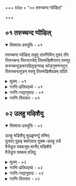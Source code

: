 +++
title = "०० तरुच्चन्द प्पॊऴिल्"

+++

## ०१ तरुच्चन्द प्पॊऴिल्

<details open><summary>विश्वास-प्रस्तुतिः - ०१</summary>

तरुच्चन्द प्पॊऴिल् तऴुवु तारणियिन् तुयर् तीर  
त्तिरुच्चन्द विरुत्तञ्जॆय् तिरुमऴिशैप्परन् वरुमूर्  
करुच्चन्दुङ्कारहिलुङ्गमऴ् कोङ्गुमणनाऱुन्  
तिरुच्चन्दत्तुडन् मरुवु तिरुमऴिशैवळम् पदिये
</details>

<details><summary>मूलम् - ०१</summary>

तरुच्चन्द प्पॊऴिल् तऴुवु तारणियिन् तुयर् तीर  
त्तिरुच्चन्द विरुत्तञ्जॆय् तिरुमऴिशैप्परन् वरुमूर्  
करुच्चन्दुङ्कारहिलुङ्गमऴ् कोङ्गुमणनाऱुन्  
तिरुच्चन्दत्तुडन् मरुवु तिरुमऴिशैवळम् पदिये
</details>

<details><summary>गरणि-प्रतिपदार्थः - ०१</summary>

तरु=मरगळ, चन्दम्=सॊबगिनिन्द कूडिद, पॊऴिल्=तोपुगळिन्द, तऴुवु=सुत्तुवरिदिरुव, तारिणियिन्=भूमिय, तुयर्=सङ्कटगळु, तीर=तीरुवन्तॆ, तिरुच्चन्द विरुत्तम्=”तिरुच्चन्दविरुत्तम्”गळन्नु, शॆय्=रचिसिद, तिरुमऴिशैपरन्=तिरुमळिशैय श्रेष्ठ पुरुषनु, वरुम्= हुट्टिद, ऊर्=स्थळवॆन्दरॆ, करुचन्दुम्=प्रसिद्धवाद करिय श्रीगन्धद मरगळन्नू, कार्-करिय, अहिलुम्=अगरु मरगळन्नू, कमऴ्=कमळुत्तिरुव \(परिमळिसुव\), कोङ्गु=कोङ्गु मरगळन्नू, मणम्=सुगन्धवन्नु, नाऱुम्=बीसुव, हरडुव, तिरु=श्रीदेविय, चन्दत्तुडन्=सौन्दर्यदॊडनॆ, मरुवु=हॊन्दिकॊण्डिरुव, तिरुमऴैशै=तिरुमळिशै ऎम्ब, वळम्=सिरिसॊबगिन, पदिये=तिरुपतिये अदु\!
</details>

<details><summary>गरणि-गद्यानुवादः - ०१</summary>

अन्दवाद मरगळ तोपुगळिन्द सुत्तुवरिदिरुव भूमिय सङ्कटगळु तीरुवन्तॆ तिरुच्चन्द वृत्तवन्नु रचिसिद तिरुमळिशैय श्रेष्ठपुरुषनु हुट्टिद स्थळवॆन्दरॆ, प्रसिद्धवाद श्रीचन्दन मरगळन्नू, करिय अगरुमरगळन्नू कमळुत्तिरुव कोङ्गु मरगळन्नू, दिव्यसुगन्धवन्नु बीसि हरडुव श्रीदेविय सौन्दर्यदॊडनॆ हॊन्दिकॊण्डिरुव तिरुमळिशै ऎम्ब सिरिसॊबगिन तिरुपतिये अदु\! \(१\)
</details>

<details><summary>गरणि-विस्तारः - ०१</summary>

सृष्टिय सॊबगिनिन्द मॆरॆयुत्तिरुवुदु ई भूमण्डल. ऎत्तरवाद विशालवाद सुगन्धवन्नु सूसुव मरगळू;अवुगळ तोपुगळू भूमियमेलॆ ऎल्लॆल्लू हरडिकॊण्डिवॆ. सौन्दर्यमयवागिरुव प्रकृतिय नडुवॆ वासिसुव मानवनु अष्टे सुन्दरवाद जीवनवन्नु नडसबारदे? आदरॆ, मानवन जीवनवॆल्ल सङ्कटमयवे. भूलोकद सङ्कटगळन्नु तीरिसुवुदक्कॆ ऎडॆयिल्लवे? उण्टु. मनुष्यन ऎल्ल बगॆय दुःख सङ्कटगळन्नु

२

नीगिसुव दिव्यवाद, पवित्रवाद, स्थळगळु भूमिय मेलॆ अल्लल्लिवॆ. अवु भगवन्तन नित्यवासयोग्यवागि, रम्यवागि, प्रकृतिय भव्यतॆय स्थानवागि, भक्तरिगॆ आकर्षकवागि भगवन्तन हिरिमॆगॆ प्रत्यक्ष निदर्शनगळागि मॆरॆयुत्तवॆ. ई पवित्र स्थळगळन्नु “तिरुपति”, “दिव्यदेश”, “दिव्यक्षेत्र”, “पुण्यक्षेत्र”ऎन्दु बगॆबगॆयागि करॆयुत्तारॆ.

भरत खण्डदल्लि ई बगॆय पुण्यक्षेत्रगळु अनेकविदॆ. ऒन्दॊन्दू ऒन्दु तिरुपतिये. ऒन्दॊन्दू श्रेष्ठतॆगॆ आकर. ऒन्दॊन्दू चित्ताकर्षक. ऒन्दॊन्दरल्लियू ऒन्दॊन्दु बगॆय वैशिष्ट्य. यावुदो ऒन्दु तिरुपतियन्नु ऒब्बनु नोडिबन्दनॆन्द मात्रक्कॆ इन्नु बेरॆ यावुदन्नू नोडबेकॆम्ब हव्यासक्कॆ अवनु होगबेकादद्दिल्लवॆन्दु कैकट्टि कुळितुकॊळ्ळुवन्तिल्ल. ऒन्दागुतलॊन्दन्नु, ऎन्दरॆ ऎल्लवन्नू दर्शन माडलेबेकु. अल्लिय पवित्रतीर्थदल्लि मीयलेबेकु; भगवन्तनन्नु भक्तियिन्द सन्दर्शिसलेबेकु; तन्न सङ्कटगळन्नु अवन मुन्दॆ तोडिकॊळ्ळलेबेकु. आगले तृप्ति, आगले सन्तोष\!

“तिरुमऴिशै” ऎम्बुदु अन्थ ऒन्दु पुण्यक्षेत्र. बलुदॊड्ड श्रीगन्धद मरगळ, अगरुमरगळ देवदारु मरगळ, सुवासनॆयन्नु बीरुव अनेक मरगळ दॊड्डदॊड्ड तोपुगळिन्द तुम्बि रमणीयवागिरुवुदु आ तिरुमऴिशै क्षेत्र. आ सुगन्ध वृक्षगळ परिमळवॊन्दे सालदे? इदक्कॆ उत्तरवो ऎन्नुवन्तॆ, अल्लि भगवन्तनॊडनॆ नित्यवास माडुत्तिरुव श्रीदेविय दिव्यपरिमळवू, दिव्यतेजोमयवाद सौन्दर्यवू कूडिकॊण्डु, चेतोहारियागिदॆ. आद्दरिन्दले तिरुमऴिशै क्षेत्रक्कॆ अष्टु हॆच्चिन हिरिमॆ\!

तिरुमऴिशै ऎम्बुदु पुराणप्रसिद्धवाद महीसारक्षेत्र. अल्लि तपस्सु माडुत्तिद्द भार्गवमहर्षिगळ तपस्सन्नु भङ्गपडिसलु कनकाङ्गि ऎम्ब अप्सरकन्यॆयन्नु देवेन्द्रनु अल्लिगॆ कळुहिसिदनन्तॆ. भार्गवर तपस्सु कॆट्टितु. अदर फलवागि गण्डुमगु जनिसितु. कनकाङ्गि अदन्नु अल्लिये काडिनल्लिये बिट्टुहॊरटुहोदळु. अळुत्तिद्द मगुवन्नु ऒब्ब गोपालकनु कण्डनु. अदर वर्चस्सन्नु कण्डु आनन्दिसि, अदन्नु तन्न हॆण्डतिगॆ ऒप्पिसिदनु. अवळिगॆ मक्कळिरलिल्ल. बलुसन्तोषदिन्द अदन्नु ऎत्ति, तन्न मगुविनन्तॆये बॆळॆसलु मॊदलु माडिदळु. आदरॆ, हुट्टिदागिनिन्दलू आ मगु स्तन्यपानवन्नु माडलू इल्ल; मलमूत्रगळन्नु विसर्जिसलू इल्ल. हीगॆ, विचित्ररीतियल्लि अदु बहळ चॆनागि बॆळॆयुत्त बन्तु. मगुविन साकुतन्दॆ ऒब्ब ज्ञानियन्नु कण्डु, “अवनल्लि मगुवु आहारवन्नु तॆगॆदुकॊळ्ळदॆये, मलमूत्रगळिल्लदॆये बॆळॆयुत्तिदॆयल्ला, इदु हेगॆ साध्य”ऎन्दु केळिदनु. आ ज्ञानियु मगुविगॆ भयभक्तियिन्द स्वल्प हालन्नु अर्पिसिदनु. मगु अदन्नु कुडियितु. दिनदिनवू इदु नडॆयितु. ऒन्दु दिन, मगु कुडिद हालिन शेषवन्नु तन्न साकुतायिगॆ कॊट्टु कुडिसितु. अदरिन्द अवळु गर्भवतियागि गण्डुमगुवन्नु हडॆदळु. आ मगुवे कणिकण्णन्. अवनु मुन्दॆ “साकुमगु”विन शिष्यनागि, महात्मनादद्दु.

मगुविगॆ एळुवर्षगळ वयस्सु आदाग, अवनु तन्न साकु

३

तन्दॆतायिगळन्नु बिट्टु, देशद ऎल्ल यात्रास्थळगळन्नु सन्दर्शिसलु हॊरटनु. आ कालावधियल्लिये अवनु ऎल्ल बगॆय धर्मगळ वेदान्तवन्नू \(शाक्य, न्याय, वैशेषिक, साङ्ख्य, पातञ्जल मत्तु कापाल\) अध्ययन माडिदनु. कडॆगॆ शैव वेदान्तवन्नु दिव्यवागि विवरिसुव शिवभक्तनागि, मौनवन्नाचरिसतॊडगिदनु.

अवन हिरिमॆयन्नरित पेयाऴ्वार् ऎम्बुवरु अवन मौनवन्नु ऒन्दु विशिष्ट प्रयोग नडसि, मुरिदरु. अवनिरुव स्थळक्कॆ हत्तिरदल्लिये अवन कण्णॆदुरिगे ऒन्दु कैतोटवन्नु माडि, गिडगळन्नु तलॆकॆळगागि नॆट्टु, तूतुगळिरुव मडकॆयल्लि नीरुतुम्बि अवक्कॆ नीरॆरॆयतॊडगिदरु. हीगॆ ऎष्टुदिन कळॆयितो\! मौनिगॆ नगॆ बन्तु. नक्कू, “एनिदु निन्न हुच्चु? ऎन्द. पेयाऴ्वाररिगू अवनिगू मातुमुन्दुवरिदु, अन्दिनिन्द अवनु विष्णुविन अचलभक्तनादनु. आ विचित्र मनुष्यने” तिरुमऴिशै पिरान्-\(ऎन्दरॆ, तिरुमऴिशै हिरिमॆयवनु\). अवने “भक्तिसार” ऎन्दु सुप्रसिद्धनाद आऴ्वाररु. अवरे तिरुमऴिशै आऴ्वाररु.

तिरुमऴिशै आऴ्वाररु रचिसिरुव प्रबन्धगळु ऎरडे. “तिरुच्चन्द विरुत्तम्”ऎम्बुदु अवुगळल्लि ऎरडनॆयदु. नालायिर दिव्यप्रबन्धद मॊदलसाविरदल्लि इदन्नु ऒन्दु प्रधानवाद प्रबन्धवॆन्दु परिगणिसलागिदॆ. हॆसरु सूचिसुवन्तॆ तिरुच्चन्द विरुत्तम् ऎम्बुदु नाल्कुपादगळ ऒन्दु समपाद वृत्त विशेष. वृत्तगळ रचनॆयल्लि अनुसरिसबेकाद ऎल्ल लक्षणगळन्नू इल्लियू अनुसरिसलागिदॆ. आदरॆ, इदु बलुसुन्दरवागि, गानयोग्यवागि, रसमयवागि वेदान्तपूर्णवागिबहळ आकर्षकवागिदॆ. आद्दरिन्द, अदे हॆसरन्ने ई ग्रन्थक्कू अन्वयिसलागिदॆ.

ई तनियन् नल्लि हेळिरुवन्तॆ, तिरुमऴिशैयन्नु आवरिसिरुव प्रकृतिय परिमळिसुव सौन्दर्यवू अल्लि नॆलॆसिरुव श्रीदेविय दिव्यपरिमळ सौन्दर्यवू कूडिकॊण्डु हेगॆ अदन्नु आकर्षकवन्नागि माडिदॆयो, हागॆये तिरुच्चन्द विरुत्त प्रबन्धदल्लि लक्ष्मीदेविय मत्तु लक्ष्मीपतिय गुणगानद दिव्यसॊबगु सम्मिळितवागि प्रबन्धद हिरिमॆयन्नु हॆच्चिसिदॆ.

इन्नॊन्दु विशेष- दयास्वरूपळागिरुव श्रीदेवियॊडनॆ भगवन्तनु नित्यवास माडुव क्षेत्र भूमियमेलॆ ऎष्टु हिरिमॆयदु ऎन्दु पुण्यक्षेत्रवन्नु बायितुम्ब हॊगळुवुदु अदु. भक्तश्रेष्ठरिगॆ अवकाशकॊट्टु, आ क्षेत्रवू सह भगवन्तन सेवॆयल्लि तॊडगिरुत्तदॆयल्लवे?

४
</details>

## ०२ उलहु मऴिशैयु

<details open><summary>विश्वास-प्रस्तुतिः - ०२</summary>

उलहु मऴिशैयु मुळ्ळुणर्न्दु तम्मिऱ्  
पुलवर् पुहऴ् क्कोलाल् तूक्क-उलहु तन्नै  
वैत्तॆडुत्त पक्कत्तुम् मानीर् मऴिशैये  
वैत्तॆडुत्त पक्कम् वलिदु
</details>

<details><summary>मूलम् - ०२</summary>

उलहु मऴिशैयु मुळ्ळुणर्न्दु तम्मिऱ्  
पुलवर् पुहऴ् क्कोलाल् तूक्क-उलहु तन्नै  
वैत्तॆडुत्त पक्कत्तुम् मानीर् मऴिशैये  
वैत्तॆडुत्त पक्कम् वलिदु
</details>

<details><summary>गरणि-प्रतिपदार्थः - ०२</summary>

उलहुम्=ऎल्ला लोकगळन्नू, मऴिशैयुम्=तिरुमऴिशैयन्नू, तम्मील्=तम्मल्लिये, उळ्=मनस्सिनल्लि, उणर्न्दु=योचिसि\(परीक्षिसि\), पुलवर्=चतुर्मुख ब्रह्मनु, पुहऴ् कोलाल्=कीर्तियॆम्ब त्रासिनल्लि, तूक्क=तूगलु, उलहुतन्नै=लोकगळन्नु, वैत्तु=इट्टु, ऎडुत्त=ऎत्तुव, पक्कत्तुम्=कडॆगिन्तलू\(तट्टॆगिन्तलू\) मा=सिरिसॊबगिन \(श्रेष्ठवाद\)नीर्=स्थितिय \(रस, गुण, स्वभाव इत्यादि\)मऴिशैये=तिरुमऴिशैयन्ने\(ऒन्दन्ने\), वैत्त=इट्टु, ऎडुत्त पक्कम्=कडॆये\(तट्टॆये\), वलिदु=हॆच्चु भारवुळ्ळद्दु.
</details>

<details><summary>गरणि-गद्यानुवादः - ०२</summary>

ऎल्ला लोकगळन्नू तिरुमऴिशैयन्नू तम्म मनस्सिनल्लिये परीक्षिसि नोडबेकॆन्दु योचिसि, चतुर्मुख ब्रह्मनु कीर्तियॆम्ब त्रासिनल्लि तूगलु, लोकगळन्निट्टु ऎत्तुव कडॆगिन्तलू, तिरुमऴिशैयन्निट्टु ऎत्तुव कडॆये हॆच्चु भारद्दु.\(२\)
</details>

<details><summary>गरणि-विस्तारः - ०२</summary>

सृष्टिकर्तनाद ब्रह्मनिगॆ ऒन्दु विचित्रवाद आलोचनॆ मूडिबन्दितन्तॆ तिरुमऴिशै क्षेत्रद कीर्ति ऎष्टु ऎन्दु कण्डुकॊळ्ळबेकॆन्दु. अदक्कॆ ब्रह्मनु ऒन्दु प्रयोग नडसिदनन्तॆ. ऒन्दु त्रासन्नु सिद्धपडिसिकॊण्डनन्तॆ. अदर ऒन्दु तट्टॆयल्लि तिरुमऴिशैय कीर्तियॊन्दन्नु मात्रवे तुम्बिट्टनन्तॆ. आ त्रासिन इन्नॊन्दु तट्टॆयल्लि मिक्क ऎल्ललोकगळ कीर्तियन्नू तुम्बिट्टनन्तॆ. त्रासु ऎत्तकडॆगॆ हॆच्चु तूगुवुदु ऎन्दु नोडि ब्रह्मनिगे आश्चर्यवायितन्तॆ\! ऎल्ल लोकगळ कीर्तिगिन्तलू तिरुमऴिशैक्षेत्रद कीर्तिये हॆच्चु ऎन्दु त्रासु तोरिसिकॊट्टितन्तॆ\!

ऎन्थ सॊगसाद रूपक इदु\! वस्तुविन तूकवन्नु अळॆयलु साधन त्रासु. हागॆये वस्तुविन कीर्ति, योग्यतॆ मुन्तादवन्नु अळॆयुवुदक्कू ऒन्दु साधन बेडवे? ब्रह्म अन्थाद्दॊन्दु साधनवन्नु \(इल्लि “त्रासु”ऎन्दिद्दारॆ\)ऎत्तिकॊण्डु तिरुमऴिशै क्षेत्रद कीर्ति ऎल्लक्किन्तलू हॆच्चु ऎन्दुकण्डुकॊण्डद्दु.

प्रयोगवन्नु नडसिद बळिक, अदर फलितांशद विषयदल्लि कूलङ्कषवागि योचिसि, निर्धारक्कॆ बरबेकु. ई प्रयोगदल्लि तिरुमऴिशै क्षेत्रद कीर्ति एकॆ अष्टु हॆच्चायितु? इदु समस्यॆ.

५

आ दिव्यक्षेत्रदल्लि भगवन्तने आशॆयिन्द नॆलसिद्दानॆ. जॊतॆगॆ सिरियू सॊबगू ऎरडू कूडिकॊण्डु भगवन्तनिगॆ अल्लि ऊळिग नडसुत्तिवॆ. अन्थ दिव्यक्षेत्र अदु\!

तिरुमऴिशै क्षेत्रद कीर्ति अष्टु हॆच्चुवुदक्कॆ इन्नॊन्दु कारणवन्नु कॊडबहुदु ऎन्निसुत्तदॆ. आ क्षेत्रदल्लि हुट्टि, बॆळॆदु, भगवन्तन हिरिमॆयन्नू, श्रीवैष्णव तत्त्वगळन्नू स्वच्छन्दवागि तिरुच्चन्द वृत्तद मूलक आऴ्वाररु हॊगळि हाडिद्दरिन्द अल्लवे अदर कीर्ति अष्टु दॊड्डदागि, ऎल्ल लोकगळिगू हरडु बॆळगितल्लवे? अष्टुकीर्तियू आ तिरुमऴिशै आऴ्वाररिन्दले बन्दद्दु. अष्टू अवरिगे सल्लबेकल्लवे?
</details>